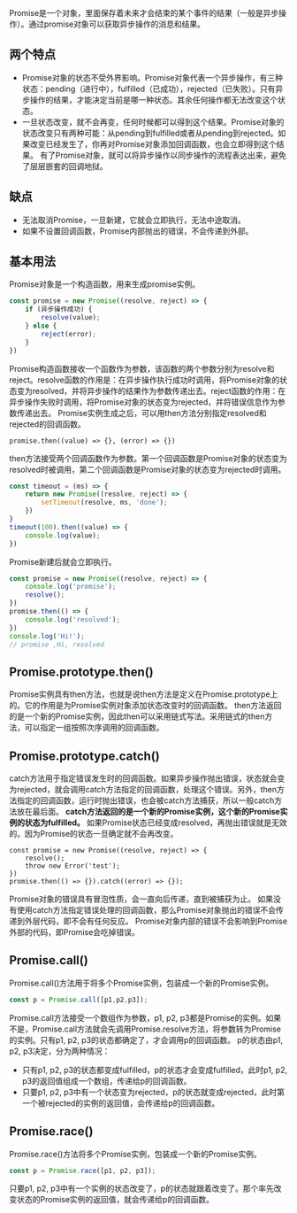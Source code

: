Promise是一个对象，里面保存着未来才会结束的某个事件的结果（一般是异步操作）。通过promise对象可以获取异步操作的消息和结果。
## 两个特点
+ Promise对象的状态不受外界影响。Promise对象代表一个异步操作，有三种状态：pending（进行中），fulfilled（已成功），rejected（已失败）。只有异步操作的结果，才能决定当前是哪一种状态。其余任何操作都无法改变这个状态。
+ 一旦状态改变，就不会再变，任何时候都可以得到这个结果。Promise对象的状态改变只有两种可能：从pending到fulfilled或者从pending到rejected。如果改变已经发生了，你再对Promise对象添加回调函数，也会立即得到这个结果。
有了Promise对象，就可以将异步操作以同步操作的流程表达出来，避免了层层嵌套的回调地狱。
## 缺点
+ 无法取消Promise，一旦新建，它就会立即执行，无法中途取消。
+ 如果不设置回调函数，Promise内部抛出的错误，不会传递到外部。
## 基本用法
Promise对象是一个构造函数，用来生成promise实例。
```javascript
const promise = new Promise((resolve, reject) => {
	if (异步操作成功) {
		resolve(value);
	} else {
		reject(error);
	}
})
```
Promise构造函数接收一个函数作为参数，该函数的两个参数分别为resolve和reject。resolve函数的作用是：在异步操作执行成功时调用，将Promise对象的状态变为resolved，并将异步操作的结果作为参数传递出去。reject函数的作用：在异步操作失败时调用，将Promise对象的状态变为rejected，并将错误信息作为参数传递出去。
Promise实例生成之后，可以用then方法分别指定resolved和rejected的回调函数。
```
promise.then((value) => {}, (error) => {})
```
then方法接受两个回调函数作为参数。第一个回调函数是Promise对象的状态变为resolved时被调用，第二个回调函数是Promise对象的状态变为rejected时调用。
```javascript
const timeout = (ms) => {
	return new Promise((resolve, reject) => {
		setTimeout(resolve, ms, 'done');
	})
}
timeout(100).then((value) => {
	console.log(value);
})
```
Promise新建后就会立即执行。
```javascript
const promise = new Promise((resolve, reject) => {
	console.log('promise');
	resolve();
})
promise.then(() => {
	console.log('resolved');
})
console.log('Hi!');
// promise ,Hi, resolved
```
## Promise.prototype.then()
Promise实例具有then方法，也就是说then方法是定义在Promise.prototype上的。它的作用是为Promise实例对象添加状态改变时的回调函数。
then方法返回的是一个新的Promise实例，因此then可以采用链式写法。采用链式的then方法，可以指定一组按照次序调用的回调函数。
## Promise.prototype.catch()
catch方法用于指定错误发生时的回调函数。如果异步操作抛出错误，状态就会变为rejected，就会调用catch方法指定的回调函数，处理这个错误。另外，then方法指定的回调函数，运行时抛出错误，也会被catch方法捕获，所以一般catch方法放在最后面。
**catch方法返回的是一个新的Promise实例，这个新的Promise实例的状态为fulfilled。**
如果Promise状态已经变成resolved，再抛出错误就是无效的。因为Promise的状态一旦确定就不会再改变。
```
const promise = new Promise((resolve, reject) => {
	resolve();
	throw new Error('test');
})
promise.then(() => {}).catch((error) => {});
```
Promise对象的错误具有冒泡性质，会一直向后传递，直到被捕获为止。
如果没有使用catch方法指定错误处理的回调函数，那么Promise对象抛出的错误不会传递到外层代码，即不会有任何反应。
Promise对象内部的错误不会影响到Promise外部的代码，即Promise会吃掉错误。
## Promise.call()
Promise.call()方法用于将多个Promise实例，包装成一个新的Promise实例。
```javascript
const p = Promise.call([p1,p2,p3]);
```
Promise.call方法接受一个数组作为参数，p1, p2, p3都是Promise的实例。如果不是，Promise.call方法就会先调用Promise.resolve方法，将参数转为Promise的实例。只有p1, p2, p3的状态都确定了，才会调用p的回调函数。
p的状态由p1, p2, p3决定，分为两种情况：
+ 只有p1, p2, p3的状态都变成fulfilled，p的状态才会变成fulfilled，此时p1, p2, p3的返回值组成一个数组，传递给p的回调函数。
+ 只要p1, p2, p3中有一个状态变为rejected，p的状态就变成rejected，此时第一个被rejected的实例的返回值，会传递给p的回调函数。
## Promise.race()
Promise.race()方法将多个Promise实例，包装成一个新的Promise实例。
```javascript
const p = Promise.race([p1, p2, p3]);
```
只要p1, p2, p3中有一个实例的状态改变了，p的状态就跟着改变了。那个率先改变状态的Promise实例的返回值，就会传递给p的回调函数。






